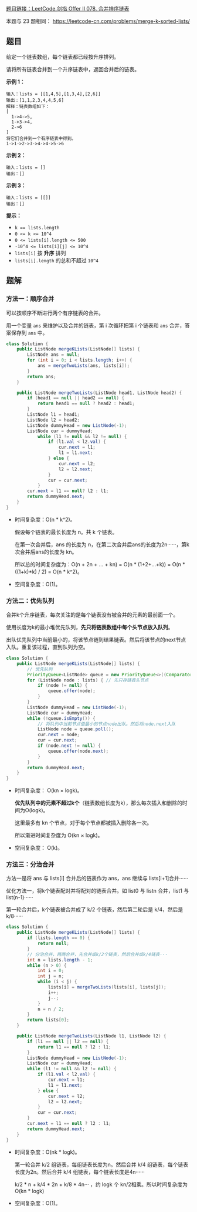 [题目链接：LeetCode.剑指 Offer II 078. 合并排序链表](https://leetcode-cn.com/problems/vvXgSW/)

本题与 23 题相同： https://leetcode-cn.com/problems/merge-k-sorted-lists/

## 题目

给定一个链表数组，每个链表都已经按升序排列。

请将所有链表合并到一个升序链表中，返回合并后的链表。

**示例 1：**

```
输入：lists = [[1,4,5],[1,3,4],[2,6]]
输出：[1,1,2,3,4,4,5,6]
解释：链表数组如下：
[
  1->4->5,
  1->3->4,
  2->6
]
将它们合并到一个有序链表中得到。
1->1->2->3->4->4->5->6
```

**示例 2：**

```
输入：lists = []
输出：[]
```

**示例 3：**

```
输入：lists = [[]]
输出：[]
```

**提示：**

- `k == lists.length`
- `0 <= k <= 10^4`
- `0 <= lists[i].length <= 500`
- `-10^4 <= lists[i][j] <= 10^4`
- `lists[i]` 按 **升序** 排列
- `lists[i].length` 的总和不超过 `10^4`

## 题解

### 方法一：顺序合并

可以按顺序不断进行两个有序链表的合并。

用一个变量 `ans` 来维护以及合并的链表，第 i 次循环把第 i 个链表和 `ans` 合并，答案保存到 `ans` 中。

```java
class Solution {
    public ListNode mergeKLists(ListNode[] lists) {
        ListNode ans = null;
        for (int i = 0; i < lists.length; i++) {
            ans = mergeTwoLists(ans, lists[i]);
        }
        return ans;
    }

    public ListNode mergeTwoLists(ListNode head1, ListNode head2) {
        if (head1 == null || head2 == null) {
            return head1 == null ? head2 : head1;
        }
        ListNode l1 = head1;
        ListNode l2 = head2;
        ListNode dummyHead = new ListNode(-1);
        ListNode cur = dummyHead;
            while (l1 != null && l2 != null) {
                if (l1.val < l2.val) {
                    cur.next = l1;
                    l1 = l1.next;
                } else {
                    cur.next = l2;
                    l2 = l2.next;
                }
                cur = cur.next;
            }
        cur.next = l1 == null? l2 : l1;
        return dummyHead.next;
    }
}
```

* 时间复杂度：O(n * k^2)。

  假设每个链表的最长长度为 n。共 k 个链表。

  在第一次合并后，ans 的长度为 n，在第二次合并后ans的长度为2n······，第k次合并后ans的长度为 kn。

  所以总的时间复杂度为：O(n + 2n + ... + kn) = O(n * (1+2+...+k)) = O(n * ((1+k)*k) / 2) = O(n * k^2)。

* 空间复杂度：O(1)。

### 方法二：优先队列

合并k个升序链表，每次关注的是每个链表没有被合并的元素的最前面一个。

使用长度为k的最小堆优先队列，**先只将链表数组中每个头节点放入队列**。

出队优先队列中当前最小的，将该节点链到结果链表。然后将该节点的next节点入队。重复该过程，直到队列为空。

```java
class Solution {
    public ListNode mergeKLists(ListNode[] lists) {
        // 优先队列
        PriorityQueue<ListNode> queue = new PriorityQueue<>((Comparator.comparingInt(o -> o.val)));
        for (ListNode node : lists) { // 先只存链表头节点
            if (node != null) {
                queue.offer(node); 
            }
        }
        ListNode dummyHead = new ListNode(-1);
        ListNode cur = dummyHead;
        while (!queue.isEmpty()) {
            // 将队列中当前节点值最小的节点node出队。然后将node.next入队
            ListNode node = queue.poll();
            cur.next = node;
            cur = cur.next;
            if (node.next != null) {
                queue.offer(node.next);
            }
        }
        return dummyHead.next;
    }
}
```

* 时间复杂度： O(kn × logk)。

  **优先队列中的元素不超过k个**（链表数组长度为k），那么每次插入和删除的时间为O(logk)。

  这里最多有 kn 个节点，对于每个节点都被插入删除各一次。

  所以渐进时间复杂度为 O(kn × logk)。

* 空间复杂度： O(k)。

### 方法三：分治合并

方法一是将 ans 与 lists[i] 合并后的链表作为 ans，ans 继续与 lists[i+1]合并······

优化方法一，将k个链表配对并将配对的链表合并。如 list0 与 listn 合并，list1 与list(n-1)······

第一轮合并后，k个链表被合并成了 k/2 个链表，然后第二轮后是 k/4，然后是 k/8······

```java
class Solution {
    public ListNode mergeKLists(ListNode[] lists) {
        if (lists.length == 0) {
            return null;
        }
        // 分治合并，两两合并，先合并成k/2个链表，然后合并成k/4链表···
        int n = lists.length - 1;
        while (n > 0) {
            int i = 0;
            int j = n;
            while (i < j) {
                lists[i] = mergeTwoLists(lists[i], lists[j]);
                i++;
                j--;
            }
            n = n / 2;
        }
        return lists[0];
    }

    public ListNode mergeTwoLists(ListNode l1, ListNode l2) {
        if (l1 == null || l2 == null) {
            return l1 == null ? l2 : l1;
        }
        ListNode dummyHead = new ListNode(-1);
        ListNode cur = dummyHead;
        while (l1 != null && l2 != null) {
            if (l1.val < l2.val) {
                cur.next = l1;
                l1 = l1.next;
            } else {
                cur.next = l2;
                l2 = l2.next;
            }
            cur = cur.next;
        }
        cur.next = l1 == null ? l2 : l1;
        return dummyHead.next;
    }
}
```

* 时间复杂度：O(nk * logk)。

  第一轮合并 k/2 组链表，每组链表长度为n。然后合并 k/4 组链表，每个链表长度为2n。然后合并 k/4 组链表，每个链表长度是4n······

  k/2 * n + k/4 * 2n  + k/8 * 4n··· ，约 logk 个 kn/2相乘。所以时间复杂度为O(kn * logk)

* 空间复杂度：O(1)。
